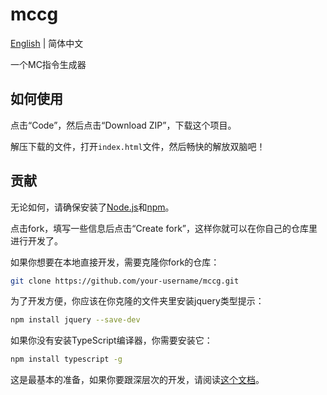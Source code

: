 # mccg

[English](README.md) | 简体中文

一个MC指令生成器

## 如何使用
点击“Code”，然后点击“Download ZIP”，下载这个项目。

解压下载的文件，打开`index.html`文件，然后畅快的解放双脑吧！

## 贡献
无论如何，请确保安装了[Node.js](https://nodejs.org)和[npm](http://npmjs.org)。

点击fork，填写一些信息后点击“Create fork”，这样你就可以在你自己的仓库里进行开发了。

如果你想要在本地直接开发，需要克隆你fork的仓库：
```bash
git clone https://github.com/your-username/mccg.git
```
为了开发方便，你应该在你克隆的文件夹里安装jquery类型提示：
```bash
npm install jquery --save-dev
```
如果你没有安装TypeScript编译器，你需要安装它：
```bash
npm install typescript -g
```
这是最基本的准备，如果你要跟深层次的开发，请阅读[这个文档](docs/ZH-HANS-CN.md)。
